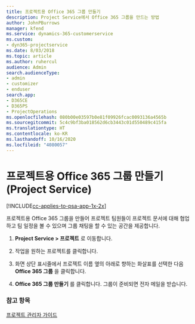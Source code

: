 ```yaml
---
title: 프로젝트용 Office 365 그룹 만들기
description: Project Service에서 Office 365 그룹을 만드는 방법
author: JohnPBurrows
manager: kfend
ms.service: dynamics-365-customerservice
ms.custom:
- dyn365-projectservice
ms.date: 8/03/2018
ms.topic: article
ms.author: ruhercul
audience: Admin
search.audienceType:
- admin
- customizer
- enduser
search.app:
- D365CE
- D365PS
- ProjectOperations
ms.openlocfilehash: 080b00e03597b0e81f09926fcac0093136a4565b
ms.sourcegitcommit: 5c4c9bf3ba018562d6cb3443c01d550489c415fa
ms.translationtype: HT
ms.contentlocale: ko-KR
ms.lasthandoff: 10/16/2020
ms.locfileid: "4080057"
---
```

# <a name="create-an-office-365-group-for-a-project-project-service"></a>프로젝트용 Office 365 그룹 만들기 (Project Service)

[!INCLUDE[cc-applies-to-psa-app-1x-2x](../includes/cc-applies-to-psa-app-1x-2x.md)]

프로젝트용 Office 365 그룹을 만들어 프로젝트 팀원들이 프로젝트 문서에 대해 협업하고 팀 일정을 볼 수 있으며 그룹 채팅을 할 수 있는 공간을 제공합니다.  
  
1.  **Project Service > 프로젝트** 로 이동합니다.  
  
2.  작업을 원하는 프로젝트를 클릭합니다.  
  
3.  화면 상단 표시줄에서 프로젝트 이름 옆의 아래로 향하는 화살표를 선택한 다음 **Office 365 그룹** 을 클릭합니다.  
  
4.  **Office 365 그룹 만들기** 를 클릭합니다. 그룹이 준비되면 전자 메일을 받습니다.  
  
### <a name="see-also"></a>참고 항목  
 [프로젝트 관리자 가이드](../psa/project-manager-guide.md)
